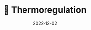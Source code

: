 ---
title: 🧠 Thermoregulation
date: '2022-12-02'
type: docs
weight: 312
commentable: true
_build:
  render: always
  list: never
show_breadcrumb: true
---